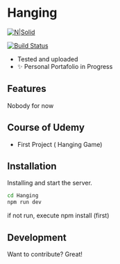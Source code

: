 # Hanging

[![N|Solid]( https://assets.stickpng.com/thumbs/62a74dd1223343fbc2207d00.png)](https://es.reactjs.org/)

[![Build Status](https://travis-ci.org/joemccann/dillinger.svg?branch=master)](https://github.com/IWuYhong/Hanging/)


- Tested and uploaded
- ✨    Personal Portafolio in Progress

## Features

Nobody for now

## Course of Udemy

- First Project ( Hanging Game)

## Installation

Installing and start the server.

```sh
cd Hanging
npm run dev
```
if not run, execute npm install (first)
## Development

Want to contribute? Great!
